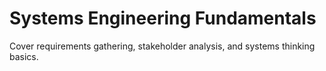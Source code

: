 # Systems Engineering Fundamentals

Cover requirements gathering, stakeholder analysis, and systems thinking basics.